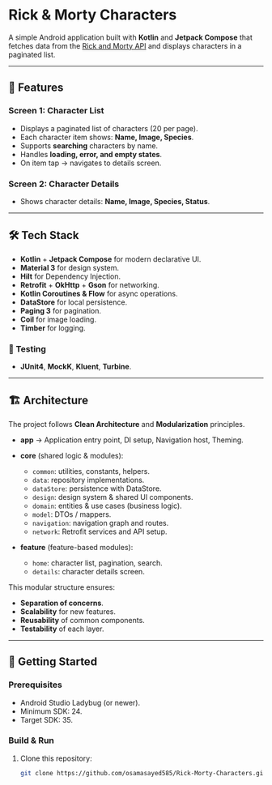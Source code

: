 # Rick & Morty Characters

A simple Android application built with **Kotlin** and **Jetpack Compose** that fetches data from the [Rick and Morty API](https://rickandmortyapi.com/) and displays characters in a paginated list.  

---

## 📱 Features

### Screen 1: Character List
- Displays a paginated list of characters (20 per page).  
- Each character item shows: **Name, Image, Species**.  
- Supports **searching** characters by name.  
- Handles **loading, error, and empty states**.  
- On item tap → navigates to details screen.

### Screen 2: Character Details
- Shows character details: **Name, Image, Species, Status**.

---

## 🛠️ Tech Stack

- **Kotlin** + **Jetpack Compose** for modern declarative UI.  
- **Material 3** for design system.  
- **Hilt** for Dependency Injection.  
- **Retrofit** + **OkHttp** + **Gson** for networking.  
- **Kotlin Coroutines & Flow** for async operations.  
- **DataStore** for local persistence.  
- **Paging 3** for pagination.  
- **Coil** for image loading.  
- **Timber** for logging.  

### 🧪 Testing
- **JUnit4**, **MockK**, **Kluent**, **Turbine**.  

---

## 🏗️ Architecture

The project follows **Clean Architecture** and **Modularization** principles.

- **app** → Application entry point, DI setup, Navigation host, Theming.  

- **core** (shared logic & modules):
  - `common`: utilities, constants, helpers.  
  - `data`: repository implementations.  
  - `dataStore`: persistence with DataStore.  
  - `design`: design system & shared UI components.  
  - `domain`: entities & use cases (business logic).  
  - `model`: DTOs / mappers.  
  - `navigation`: navigation graph and routes.  
  - `network`: Retrofit services and API setup.  

- **feature** (feature-based modules):
  - `home`: character list, pagination, search.  
  - `details`: character details screen.  

This modular structure ensures:
- **Separation of concerns**.  
- **Scalability** for new features.  
- **Reusability** of common components.  
- **Testability** of each layer.  


---

## 🚀 Getting Started

### Prerequisites
- Android Studio Ladybug (or newer).  
- Minimum SDK: 24.  
- Target SDK: 35.  

### Build & Run
1. Clone this repository:
   ```bash
   git clone https://github.com/osamasayed585/Rick-Morty-Characters.git
